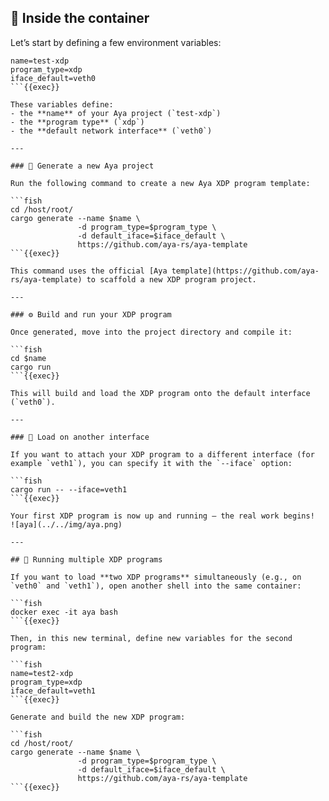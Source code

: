 ## 🧱 Inside the container

Let’s start by defining a few environment variables:

```fish
name=test-xdp
program_type=xdp
iface_default=veth0
```{{exec}}

These variables define:
- the **name** of your Aya project (`test-xdp`)
- the **program type** (`xdp`)
- the **default network interface** (`veth0`)

---

### 🧩 Generate a new Aya project

Run the following command to create a new Aya XDP program template:

```fish
cd /host/root/
cargo generate --name $name \
               -d program_type=$program_type \
               -d default_iface=$iface_default \
               https://github.com/aya-rs/aya-template
```{{exec}}

This command uses the official [Aya template](https://github.com/aya-rs/aya-template) to scaffold a new XDP program project.

---

### ⚙️ Build and run your XDP program

Once generated, move into the project directory and compile it:

```fish
cd $name
cargo run
```{{exec}}

This will build and load the XDP program onto the default interface (`veth0`).

---

### 🔄 Load on another interface

If you want to attach your XDP program to a different interface (for example `veth1`), you can specify it with the `--iface` option:

```fish
cargo run -- --iface=veth1
```{{exec}}

Your first XDP program is now up and running — the real work begins!
![aya](../../img/aya.png)

---

## 🧮 Running multiple XDP programs

If you want to load **two XDP programs** simultaneously (e.g., on `veth0` and `veth1`), open another shell into the same container:

```fish
docker exec -it aya bash
```{{exec}}

Then, in this new terminal, define new variables for the second program:

```fish
name=test2-xdp
program_type=xdp
iface_default=veth1
```{{exec}}

Generate and build the new XDP program:

```fish
cd /host/root/
cargo generate --name $name \
               -d program_type=$program_type \
               -d default_iface=$iface_default \
               https://github.com/aya-rs/aya-template
```{{exec}}
